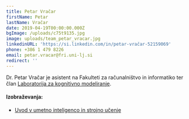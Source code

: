 ```yaml
---
title: Petar Vračar
firstName: Petar
lastName: Vračar
date: 2019-04-19T00:00:00.000Z
bgImage: /uploads/c75t9135.jpg
image: uploads/team_petar_vracar.jpg
linkedinURL: 'https://si.linkedin.com/in/petar-vračar-52159069'
phone: +386 1 479 8226
email: petar.vracar@fri.uni-lj.si
redirect: ''
---
```

Dr. Petar Vračar je asistent na Fakulteti za računalništvo in informatiko ter član [Laboratorija za kognitivno modeliranje](https://www.fri.uni-lj.si/sl/laboratorij/lkm).

#### Izobraževanja:

* [Uvod v umetno inteligenco in strojno učenje](/izobrazevanja/za-podjetja/uvod_v_umetno_inteligenco_in_strojno_ucenje/)
